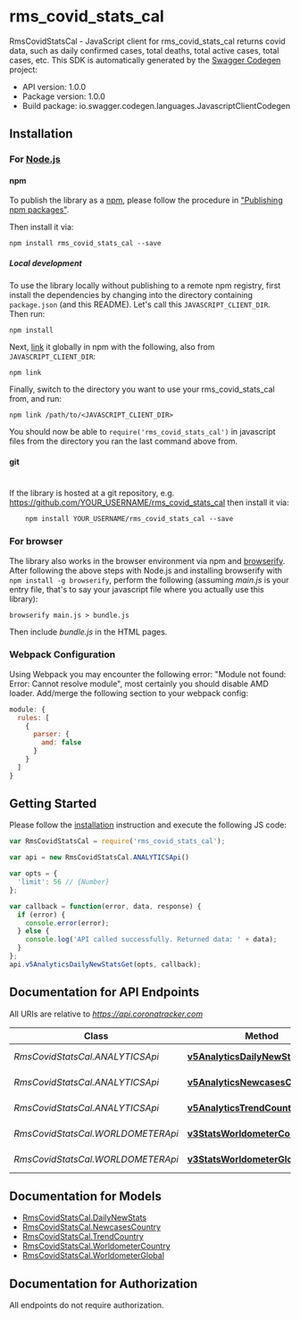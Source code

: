# rms_covid_stats_cal

RmsCovidStatsCal - JavaScript client for rms_covid_stats_cal
returns covid data, such as daily confirmed cases, total deaths, total active cases, total cases, etc.
This SDK is automatically generated by the [Swagger Codegen](https://github.com/swagger-api/swagger-codegen) project:

- API version: 1.0.0
- Package version: 1.0.0
- Build package: io.swagger.codegen.languages.JavascriptClientCodegen

## Installation

### For [Node.js](https://nodejs.org/)

#### npm

To publish the library as a [npm](https://www.npmjs.com/),
please follow the procedure in ["Publishing npm packages"](https://docs.npmjs.com/getting-started/publishing-npm-packages).

Then install it via:

```shell
npm install rms_covid_stats_cal --save
```

##### Local development

To use the library locally without publishing to a remote npm registry, first install the dependencies by changing 
into the directory containing `package.json` (and this README). Let's call this `JAVASCRIPT_CLIENT_DIR`. Then run:

```shell
npm install
```

Next, [link](https://docs.npmjs.com/cli/link) it globally in npm with the following, also from `JAVASCRIPT_CLIENT_DIR`:

```shell
npm link
```

Finally, switch to the directory you want to use your rms_covid_stats_cal from, and run:

```shell
npm link /path/to/<JAVASCRIPT_CLIENT_DIR>
```

You should now be able to `require('rms_covid_stats_cal')` in javascript files from the directory you ran the last 
command above from.

#### git
#
If the library is hosted at a git repository, e.g.
https://github.com/YOUR_USERNAME/rms_covid_stats_cal
then install it via:

```shell
    npm install YOUR_USERNAME/rms_covid_stats_cal --save
```

### For browser

The library also works in the browser environment via npm and [browserify](http://browserify.org/). After following
the above steps with Node.js and installing browserify with `npm install -g browserify`,
perform the following (assuming *main.js* is your entry file, that's to say your javascript file where you actually 
use this library):

```shell
browserify main.js > bundle.js
```

Then include *bundle.js* in the HTML pages.

### Webpack Configuration

Using Webpack you may encounter the following error: "Module not found: Error:
Cannot resolve module", most certainly you should disable AMD loader. Add/merge
the following section to your webpack config:

```javascript
module: {
  rules: [
    {
      parser: {
        amd: false
      }
    }
  ]
}
```

## Getting Started

Please follow the [installation](#installation) instruction and execute the following JS code:

```javascript
var RmsCovidStatsCal = require('rms_covid_stats_cal');

var api = new RmsCovidStatsCal.ANALYTICSApi()

var opts = { 
  'limit': 56 // {Number} 
};

var callback = function(error, data, response) {
  if (error) {
    console.error(error);
  } else {
    console.log('API called successfully. Returned data: ' + data);
  }
};
api.v5AnalyticsDailyNewStatsGet(opts, callback);

```

## Documentation for API Endpoints

All URIs are relative to *https://api.coronatracker.com*

Class | Method | HTTP request | Description
------------ | ------------- | ------------- | -------------
*RmsCovidStatsCal.ANALYTICSApi* | [**v5AnalyticsDailyNewStatsGet**](docs/ANALYTICSApi.md#v5AnalyticsDailyNewStatsGet) | **GET** /v5/analytics/dailyNewStats | 
*RmsCovidStatsCal.ANALYTICSApi* | [**v5AnalyticsNewcasesCountryGet**](docs/ANALYTICSApi.md#v5AnalyticsNewcasesCountryGet) | **GET** /v5/analytics/newcases/country | 
*RmsCovidStatsCal.ANALYTICSApi* | [**v5AnalyticsTrendCountryGet**](docs/ANALYTICSApi.md#v5AnalyticsTrendCountryGet) | **GET** /v5/analytics/trend/country | 
*RmsCovidStatsCal.WORLDOMETERApi* | [**v3StatsWorldometerCountryGet**](docs/WORLDOMETERApi.md#v3StatsWorldometerCountryGet) | **GET** /v3/stats/worldometer/country | 
*RmsCovidStatsCal.WORLDOMETERApi* | [**v3StatsWorldometerGlobalGet**](docs/WORLDOMETERApi.md#v3StatsWorldometerGlobalGet) | **GET** /v3/stats/worldometer/global | 


## Documentation for Models

 - [RmsCovidStatsCal.DailyNewStats](docs/DailyNewStats.md)
 - [RmsCovidStatsCal.NewcasesCountry](docs/NewcasesCountry.md)
 - [RmsCovidStatsCal.TrendCountry](docs/TrendCountry.md)
 - [RmsCovidStatsCal.WorldometerCountry](docs/WorldometerCountry.md)
 - [RmsCovidStatsCal.WorldometerGlobal](docs/WorldometerGlobal.md)


## Documentation for Authorization

 All endpoints do not require authorization.

